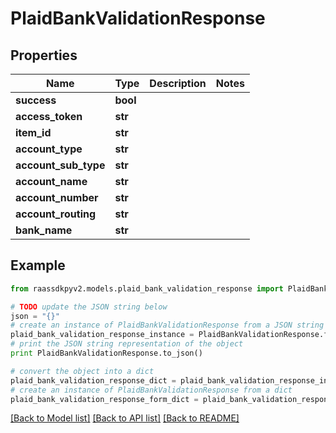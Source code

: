 # PlaidBankValidationResponse


## Properties
Name | Type | Description | Notes
------------ | ------------- | ------------- | -------------
**success** | **bool** |  | 
**access_token** | **str** |  | 
**item_id** | **str** |  | 
**account_type** | **str** |  | 
**account_sub_type** | **str** |  | 
**account_name** | **str** |  | 
**account_number** | **str** |  | 
**account_routing** | **str** |  | 
**bank_name** | **str** |  | 

## Example

```python
from raassdkpyv2.models.plaid_bank_validation_response import PlaidBankValidationResponse

# TODO update the JSON string below
json = "{}"
# create an instance of PlaidBankValidationResponse from a JSON string
plaid_bank_validation_response_instance = PlaidBankValidationResponse.from_json(json)
# print the JSON string representation of the object
print PlaidBankValidationResponse.to_json()

# convert the object into a dict
plaid_bank_validation_response_dict = plaid_bank_validation_response_instance.to_dict()
# create an instance of PlaidBankValidationResponse from a dict
plaid_bank_validation_response_form_dict = plaid_bank_validation_response.from_dict(plaid_bank_validation_response_dict)
```
[[Back to Model list]](../README.md#documentation-for-models) [[Back to API list]](../README.md#documentation-for-api-endpoints) [[Back to README]](../README.md)


